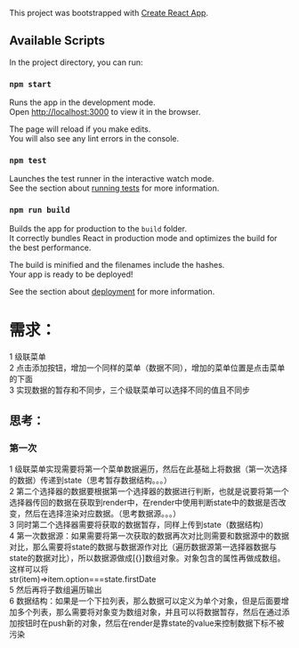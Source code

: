 This project was bootstrapped with [Create React App](https://github.com/facebook/create-react-app).

## Available Scripts

In the project directory, you can run:

### `npm start`

Runs the app in the development mode.<br>
Open [http://localhost:3000](http://localhost:3000) to view it in the browser.

The page will reload if you make edits.<br>
You will also see any lint errors in the console.

### `npm test`

Launches the test runner in the interactive watch mode.<br>
See the section about [running tests](https://facebook.github.io/create-react-app/docs/running-tests) for more information.

### `npm run build`

Builds the app for production to the `build` folder.<br>
It correctly bundles React in production mode and optimizes the build for the best performance.

The build is minified and the filenames include the hashes.<br>
Your app is ready to be deployed!

See the section about [deployment](https://facebook.github.io/create-react-app/docs/deployment) for more information.

# 需求：
1 级联菜单   
2 点击添加按钮，增加一个同样的菜单（数据不同），增加的菜单位置是点击菜单的下面  
3 实现数据的暂存和不同步，三个级联菜单可以选择不同的值且不同步
## 思考：
### 第一次
1 级联菜单实现需要将第一个菜单数据遍历，然后在此基础上将数据（第一次选择的数据）传递到state（思考暂存数据结构。。。）  
2 第二个选择器的数据要根据第一个选择器的数据进行判断，也就是说要将第一个选择器传回的数据在获取到render中，在render中使用判断state中的数据是否改变，然后在选择渲染对应数据。（思考数据源。。。）  
3 同时第二个选择器需要将获取的数据暂存，同样上传到state（数据结构）  
4 第一次数据源：如果需要将第一次获取的数据再次对比则需要和数据源中的数据对比，那么需要将state的数据与数据源作对比（遍历数据源第一选择器数据与state的数据对比），所以数据源做成[{}]数组对象。对象包含的属性再做成数组。这样可以将  
    str(item)=>item.option===state.firstDate  
5 然后再将子数组遍历输出  
6 数据结构：如果是一个下拉列表，那么数据可以定义为单个对象，但是后面要增加多个列表，那么需要将对象变为数组对象，并且可以将数据暂存，然后在通过添加按钮时在push新的对象，然后在render是靠state的value来控制数据下标不被污染
